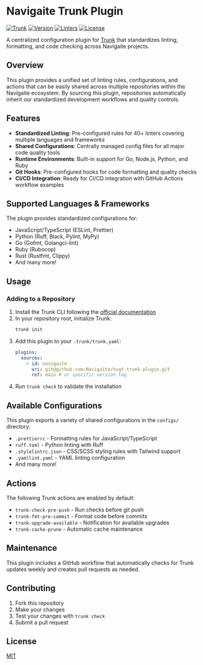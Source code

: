 # Navigaite Trunk Plugin

[![Trunk](https://img.shields.io/badge/Trunk-Powered-brightgreen)](https://trunk.io)
[![Version](https://img.shields.io/github/v/release/Navigaite/nvgt-trunk-plugin?color=blue&label=Version)](https://github.com/Navigaite/nvgt-trunk-plugin/releases/latest)
[![Linters](https://img.shields.io/badge/Linters-40%2B-yellow)](https://github.com/Navigaite/nvgt-trunk-plugin)
[![License](https://img.shields.io/badge/License-MIT-green)](./LICENSE)

A centralized configuration plugin for [Trunk](https://trunk.io) that standardizes linting, formatting, and code checking across Navigaite
projects.

## Overview

This plugin provides a unified set of linting rules, configurations, and actions that can be easily shared across multiple repositories
within the Navigaite ecosystem. By sourcing this plugin, repositories automatically inherit our standardized development workflows and
quality controls.

## Features

- **Standardized Linting**: Pre-configured rules for 40+ linters covering multiple languages and frameworks
- **Shared Configurations**: Centrally managed config files for all major code quality tools
- **Runtime Environments**: Built-in support for Go, Node.js, Python, and Ruby
- **Git Hooks**: Pre-configured hooks for code formatting and quality checks
- **CI/CD Integration**: Ready for CI/CD integration with GitHub Actions workflow examples

## Supported Languages & Frameworks

The plugin provides standardized configurations for:

- JavaScript/TypeScript (ESLint, Prettier)
- Python (Ruff, Black, Pylint, MyPy)
- Go (Gofmt, Golangci-lint)
- Ruby (Rubocop)
- Rust (Rustfmt, Clippy)
- And many more!

## Usage

### Adding to a Repository

1. Install the Trunk CLI following the [official documentation](https://docs.trunk.io)
2. In your repository root, initialize Trunk:
   ```bash
   trunk init
   ```
3. Add this plugin to your `.trunk/trunk.yaml`:
   ```yaml
   plugins:
     sources:
       - id: navigaite
         uri: git@github.com:Navigaite/nvgt-trunk-plugin.git
         ref: main # or specific version tag
   ```
4. Run `trunk check` to validate the installation

## Available Configurations

This plugin exports a variety of shared configurations in the `configs/` directory:

- `.prettierrc` - Formatting rules for JavaScript/TypeScript
- `ruff.toml` - Python linting with Ruff
- `.stylelintrc.json` - CSS/SCSS styling rules with Tailwind support
- `.yamllint.yaml` - YAML linting configuration
- And many more!

## Actions

The following Trunk actions are enabled by default:

- `trunk-check-pre-push` - Run checks before git push
- `trunk-fmt-pre-commit` - Format code before commits
- `trunk-upgrade-available` - Notification for available upgrades
- `trunk-cache-prune` - Automatic cache maintenance

## Maintenance

This plugin includes a GitHub workflow that automatically checks for Trunk updates weekly and creates pull requests as needed.

## Contributing

1. Fork this repository
2. Make your changes
3. Test your changes with `trunk check`
4. Submit a pull request

## License

[MIT](LICENSE)
